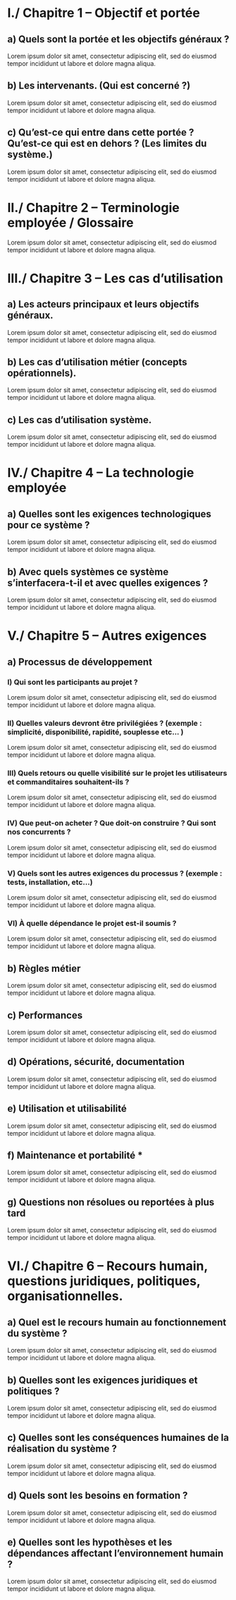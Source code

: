 ﻿# I./ Chapitre 1 – Objectif et portée 
## a) Quels sont la portée et les objectifs généraux ?
Lorem ipsum dolor sit amet, consectetur adipiscing elit, sed do eiusmod tempor incididunt ut labore et dolore magna aliqua.
## b) Les intervenants. (Qui est concerné ?)
Lorem ipsum dolor sit amet, consectetur adipiscing elit, sed do eiusmod tempor incididunt ut labore et dolore magna aliqua.
## c) Qu’est-ce qui entre dans cette portée ? Qu’est-ce qui est en dehors ? (Les limites du système.) 
Lorem ipsum dolor sit amet, consectetur adipiscing elit, sed do eiusmod tempor incididunt ut labore et dolore magna aliqua.
# II./ Chapitre 2 – Terminologie employée / Glossaire
Lorem ipsum dolor sit amet, consectetur adipiscing elit, sed do eiusmod tempor incididunt ut labore et dolore magna aliqua.
# III./ Chapitre 3 – Les cas d’utilisation 
## a) Les acteurs principaux et leurs objectifs généraux. 
Lorem ipsum dolor sit amet, consectetur adipiscing elit, sed do eiusmod tempor incididunt ut labore et dolore magna aliqua.
## b) Les cas d’utilisation métier (concepts opérationnels). 
Lorem ipsum dolor sit amet, consectetur adipiscing elit, sed do eiusmod tempor incididunt ut labore et dolore magna aliqua.
## c) Les cas d’utilisation système. 
Lorem ipsum dolor sit amet, consectetur adipiscing elit, sed do eiusmod tempor incididunt ut labore et dolore magna aliqua.
# IV./ Chapitre 4 – La technologie employée 
## a) Quelles sont les exigences technologiques pour ce système ?
Lorem ipsum dolor sit amet, consectetur adipiscing elit, sed do eiusmod tempor incididunt ut labore et dolore magna aliqua. 
## b) Avec quels systèmes ce système s’interfacera-t-il et avec quelles exigences ? 
Lorem ipsum dolor sit amet, consectetur adipiscing elit, sed do eiusmod tempor incididunt ut labore et dolore magna aliqua.
# V./ Chapitre 5 – Autres exigences 
## a) Processus de développement 
### I) Qui sont les participants au projet ?
Lorem ipsum dolor sit amet, consectetur adipiscing elit, sed do eiusmod tempor incididunt ut labore et dolore magna aliqua.
### II) Quelles valeurs devront être privilégiées ? (exemple : simplicité, disponibilité, rapidité, souplesse etc... )
Lorem ipsum dolor sit amet, consectetur adipiscing elit, sed do eiusmod tempor incididunt ut labore et dolore magna aliqua.
### III) Quels retours ou quelle visibilité sur le projet les utilisateurs et commanditaires souhaitent-ils ?
Lorem ipsum dolor sit amet, consectetur adipiscing elit, sed do eiusmod tempor incididunt ut labore et dolore magna aliqua.
### IV) Que peut-on acheter ? Que doit-on construire ? Qui sont nos concurrents ?
Lorem ipsum dolor sit amet, consectetur adipiscing elit, sed do eiusmod tempor incididunt ut labore et dolore magna aliqua.
### V) Quels sont les autres exigences du processus ? (exemple : tests, installation, etc...)
Lorem ipsum dolor sit amet, consectetur adipiscing elit, sed do eiusmod tempor incididunt ut labore et dolore magna aliqua.
### VI) À quelle dépendance le projet est-il soumis ?
Lorem ipsum dolor sit amet, consectetur adipiscing elit, sed do eiusmod tempor incididunt ut labore et dolore magna aliqua.
## b) Règles métier
Lorem ipsum dolor sit amet, consectetur adipiscing elit, sed do eiusmod tempor incididunt ut labore et dolore magna aliqua. 
## c) Performances
Lorem ipsum dolor sit amet, consectetur adipiscing elit, sed do eiusmod tempor incididunt ut labore et dolore magna aliqua.
## d) Opérations, sécurité, documentation
Lorem ipsum dolor sit amet, consectetur adipiscing elit, sed do eiusmod tempor incididunt ut labore et dolore magna aliqua.
## e) Utilisation et utilisabilité 
Lorem ipsum dolor sit amet, consectetur adipiscing elit, sed do eiusmod tempor incididunt ut labore et dolore magna aliqua.
## f) Maintenance et portabilité *
Lorem ipsum dolor sit amet, consectetur adipiscing elit, sed do eiusmod tempor incididunt ut labore et dolore magna aliqua.
## g) Questions non résolues ou reportées à plus tard 
Lorem ipsum dolor sit amet, consectetur adipiscing elit, sed do eiusmod tempor incididunt ut labore et dolore magna aliqua.
# VI./ Chapitre 6 – Recours humain, questions juridiques, politiques, organisationnelles. 
## a) Quel est le recours humain au fonctionnement du système ? 
Lorem ipsum dolor sit amet, consectetur adipiscing elit, sed do eiusmod tempor incididunt ut labore et dolore magna aliqua.
## b) Quelles sont les exigences juridiques et politiques ? 
Lorem ipsum dolor sit amet, consectetur adipiscing elit, sed do eiusmod tempor incididunt ut labore et dolore magna aliqua.
## c) Quelles sont les conséquences humaines de la réalisation du système ? 
Lorem ipsum dolor sit amet, consectetur adipiscing elit, sed do eiusmod tempor incididunt ut labore et dolore magna aliqua.
## d) Quels sont les besoins en formation ? 
Lorem ipsum dolor sit amet, consectetur adipiscing elit, sed do eiusmod tempor incididunt ut labore et dolore magna aliqua.
## e) Quelles sont les hypothèses et les dépendances affectant l’environnement humain ?
Lorem ipsum dolor sit amet, consectetur adipiscing elit, sed do eiusmod tempor incididunt ut labore et dolore magna aliqua.
